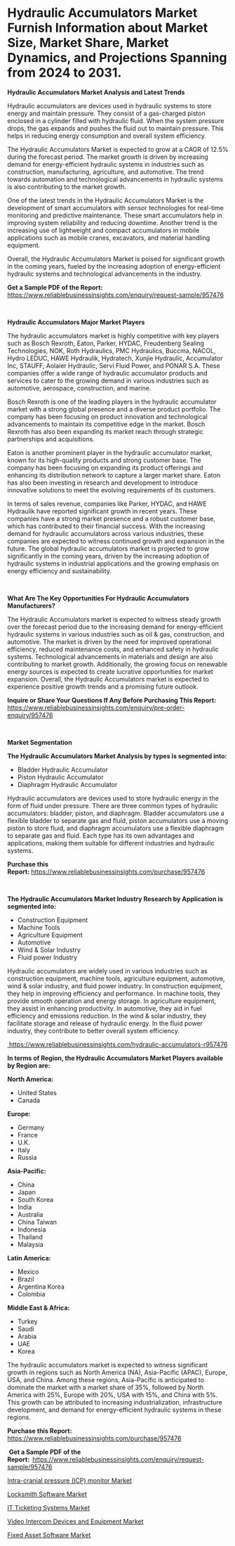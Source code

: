 <p><h1>Hydraulic Accumulators Market Furnish Information about Market Size, Market Share, Market Dynamics, and Projections Spanning from 2024 to 2031.</h1></p><p><strong>Hydraulic Accumulators Market Analysis and Latest Trends</strong></p>
<p><p>Hydraulic accumulators are devices used in hydraulic systems to store energy and maintain pressure. They consist of a gas-charged piston enclosed in a cylinder filled with hydraulic fluid. When the system pressure drops, the gas expands and pushes the fluid out to maintain pressure. This helps in reducing energy consumption and overall system efficiency.</p><p>The Hydraulic Accumulators Market is expected to grow at a CAGR of 12.5% during the forecast period. The market growth is driven by increasing demand for energy-efficient hydraulic systems in industries such as construction, manufacturing, agriculture, and automotive. The trend towards automation and technological advancements in hydraulic systems is also contributing to the market growth.</p><p>One of the latest trends in the Hydraulic Accumulators Market is the development of smart accumulators with sensor technologies for real-time monitoring and predictive maintenance. These smart accumulators help in improving system reliability and reducing downtime. Another trend is the increasing use of lightweight and compact accumulators in mobile applications such as mobile cranes, excavators, and material handling equipment.</p><p>Overall, the Hydraulic Accumulators Market is poised for significant growth in the coming years, fueled by the increasing adoption of energy-efficient hydraulic systems and technological advancements in the industry.</p></p>
<p><strong>Get a Sample PDF of the Report:&nbsp;</strong> <a href="https://www.reliablebusinessinsights.com/enquiry/request-sample/957476">https://www.reliablebusinessinsights.com/enquiry/request-sample/957476</a></p>
<p>&nbsp;</p>
<p><strong>Hydraulic Accumulators Major Market Players</strong></p>
<p><p>The hydraulic accumulators market is highly competitive with key players such as Bosch Rexroth, Eaton, Parker, HYDAC, Freudenberg Sealing Technologies, NOK, Roth Hydraulics, PMC Hydraulics, Buccma, NACOL, Hydro LEDUC, HAWE Hydraulik, Hydratech, Xunjie Hydraulic, Accumulator Inc, STAUFF, Aolaier Hydraulic, Servi Fluid Power, and PONAR S.A. These companies offer a wide range of hydraulic accumulator products and services to cater to the growing demand in various industries such as automotive, aerospace, construction, and marine.</p><p>Bosch Rexroth is one of the leading players in the hydraulic accumulator market with a strong global presence and a diverse product portfolio. The company has been focusing on product innovation and technological advancements to maintain its competitive edge in the market. Bosch Rexroth has also been expanding its market reach through strategic partnerships and acquisitions.</p><p>Eaton is another prominent player in the hydraulic accumulator market, known for its high-quality products and strong customer base. The company has been focusing on expanding its product offerings and enhancing its distribution network to capture a larger market share. Eaton has also been investing in research and development to introduce innovative solutions to meet the evolving requirements of its customers.</p><p>In terms of sales revenue, companies like Parker, HYDAC, and HAWE Hydraulik have reported significant growth in recent years. These companies have a strong market presence and a robust customer base, which has contributed to their financial success. With the increasing demand for hydraulic accumulators across various industries, these companies are expected to witness continued growth and expansion in the future. The global hydraulic accumulators market is projected to grow significantly in the coming years, driven by the increasing adoption of hydraulic systems in industrial applications and the growing emphasis on energy efficiency and sustainability.</p></p>
<p>&nbsp;</p>
<p><strong>What Are The Key Opportunities For Hydraulic Accumulators Manufacturers?</strong></p>
<p><p>The Hydraulic Accumulators market is expected to witness steady growth over the forecast period due to the increasing demand for energy-efficient hydraulic systems in various industries such as oil & gas, construction, and automotive. The market is driven by the need for improved operational efficiency, reduced maintenance costs, and enhanced safety in hydraulic systems. Technological advancements in materials and design are also contributing to market growth. Additionally, the growing focus on renewable energy sources is expected to create lucrative opportunities for market expansion. Overall, the Hydraulic Accumulators market is expected to experience positive growth trends and a promising future outlook.</p></p>
<p><strong>Inquire or Share Your Questions If Any Before Purchasing This Report:</strong> <a href="https://www.reliablebusinessinsights.com/enquiry/pre-order-enquiry/957476">https://www.reliablebusinessinsights.com/enquiry/pre-order-enquiry/957476</a></p>
<p>&nbsp;</p>
<p><strong>Market Segmentation</strong></p>
<p><strong>The Hydraulic Accumulators Market Analysis by types is segmented into:</strong></p>
<p><ul><li>Bladder Hydraulic Accumulator</li><li>Piston Hydraulic Accumulator</li><li>Diaphragm Hydraulic Accumulator</li></ul></p>
<p><p>Hydraulic accumulators are devices used to store hydraulic energy in the form of fluid under pressure. There are three common types of hydraulic accumulators: bladder, piston, and diaphragm. Bladder accumulators use a flexible bladder to separate gas and fluid, piston accumulators use a moving piston to store fluid, and diaphragm accumulators use a flexible diaphragm to separate gas and fluid. Each type has its own advantages and applications, making them suitable for different industries and hydraulic systems.</p></p>
<p><strong>Purchase this Report:&nbsp;</strong><a href="https://www.reliablebusinessinsights.com/purchase/957476">https://www.reliablebusinessinsights.com/purchase/957476</a></p>
<p>&nbsp;</p>
<p><strong>The Hydraulic Accumulators Market Industry Research by Application is segmented into:</strong></p>
<p><ul><li>Construction Equipment</li><li>Machine Tools</li><li>Agriculture Equipment</li><li>Automotive</li><li>Wind & Solar Industry</li><li>Fluid power Industry</li></ul></p>
<p><p>Hydraulic accumulators are widely used in various industries such as construction equipment, machine tools, agriculture equipment, automotive, wind & solar industry, and fluid power industry. In construction equipment, they help in improving efficiency and performance. In machine tools, they provide smooth operation and energy storage. In agriculture equipment, they assist in enhancing productivity. In automotive, they aid in fuel efficiency and emissions reduction. In the wind & solar industry, they facilitate storage and release of hydraulic energy. In the fluid power industry, they contribute to better overall system efficiency.</p></p>
<p><a href="https://www.reliablebusinessinsights.com/hydraulic-accumulators-r957476">&nbsp;https://www.reliablebusinessinsights.com/hydraulic-accumulators-r957476</a></p>
<p><strong>In terms of Region, the Hydraulic Accumulators Market Players available by Region are:</strong></p>
<p>
    <p> <strong> North America: </strong>
        <ul>
            <li>United States</li>
            <li>Canada</li>
        </ul>
        </p> 
    <p> <strong> Europe: </strong>
        <ul>
            <li>Germany</li>
            <li>France</li>
            <li>U.K.</li>
            <li>Italy</li>
            <li>Russia</li>
        </ul>
        </p> 
    <p> <strong> Asia-Pacific: </strong>
        <ul>
            <li>China</li>
            <li>Japan</li>
            <li>South Korea</li>
            <li>India</li>
            <li>Australia</li>
            <li>China Taiwan</li>
            <li>Indonesia</li>
            <li>Thailand</li>
            <li>Malaysia</li>
        </ul>
        </p> 
    <p> <strong> Latin America: </strong>
        <ul>
            <li>Mexico</li>
            <li>Brazil</li>
            <li>Argentina Korea</li>
            <li>Colombia</li>
        </ul>
        </p> 
    <p> <strong> Middle East & Africa: </strong>
        <ul>
            <li>Turkey</li>
            <li>Saudi</li>
            <li>Arabia</li>
            <li>UAE</li>
            <li>Korea</li>
        </ul>
    </p>
    </p>
<p><p>The hydraulic accumulators market is expected to witness significant growth in regions such as North America (NA), Asia-Pacific (APAC), Europe, USA, and China. Among these regions, Asia-Pacific is anticipated to dominate the market with a market share of 35%, followed by North America with 25%, Europe with 20%, USA with 15%, and China with 5%. This growth can be attributed to increasing industrialization, infrastructure development, and demand for energy-efficient hydraulic systems in these regions.</p></p>
<p><strong>Purchase this Report: </strong><a href="https://www.reliablebusinessinsights.com/purchase/957476">https://www.reliablebusinessinsights.com/purchase/957476</a></p>
<p>&nbsp;<strong>Get a Sample PDF of the Report:&nbsp;&nbsp;</strong><a href="https://www.reliablebusinessinsights.com/enquiry/request-sample/957476">https://www.reliablebusinessinsights.com/enquiry/request-sample/957476</a></p>
<p><strong></strong></p>
<p><p><a href="https://issuu.com/reportprime-2/docs/intra-cranial-pressure-icp-monitor-_b9e8ba225ad291">Intra-cranial pressure (ICP) monitor Market</a></p><p><a href="https://medium.com/@sean.peake0978/booming-locksmith-software-market-sector-market-analysis-and-growth-projections-till-2031-f6068427aabc">Locksmith Software Market</a></p><p><a href="https://medium.com/@colin.dunca43545/insights-into-the-it-ticketing-systems-industry-market-financial-status-market-size-and-revenue-2393e89d30b4">IT Ticketing Systems Market</a></p><p><a href="https://github.com/bmorecock/Market-Research-Report-List-5/blob/main/video-intercom-devices-and-equipment-market.md">Video Intercom Devices and Equipment Market</a></p><p><a href="https://medium.com/@oliver.rampling568768/fixed-asset-software-market-analysis-report-global-insights-by-region-type-1cb811b288e3">Fixed Asset Software Market</a></p></p>